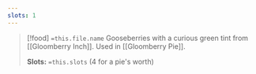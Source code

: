 ```yaml
---
slots: 1
---
```


> [!food] `=this.file.name`
> Gooseberries with a curious green tint from [[Gloomberry Inch]]. Used in [[Gloomberry Pie]].
> 
> **Slots:** `=this.slots` (4 for a pie's worth)










